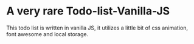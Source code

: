 # A very rare Todo-list-Vanilla-JS
This todo list is written in vanilla JS, it utilizes a little bit of css animation, font awesome and local storage.

